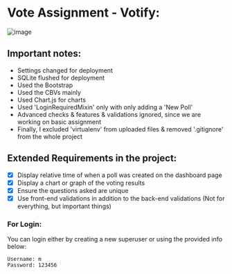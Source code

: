 # Vote Assignment - Votify:

![image](https://user-images.githubusercontent.com/31501126/142724817-7796446a-9810-4326-9c89-b902f039e560.png)
<!-- ![image](https://user-images.githubusercontent.com/31501126/142724830-a3c17865-ce6f-4a88-831e-04f3ae9d9198.png)
![image](https://user-images.githubusercontent.com/31501126/142724890-15ca4411-1c00-4e01-832e-201e51fe7f5d.png)
 -->
## Important notes:
- Settings changed for deployment
- SQLite flushed for deployment
- Used the Bootstrap
- Used the CBVs mainly
- Used Chart.js for charts
- Used 'LoginRequiredMixin' only with only adding a 'New Poll'
- Advanced checks & features & validations ignored, since we are working on basic assignment
- Finally, I excluded 'virtualenv' from uploaded files & removed '.gitignore' from the whole project


## Extended Requirements in the project:
- [x] Display relative time of when a poll was created on the dashboard page
- [x] Display a chart or graph of the voting results
- [x] Ensure the questions asked are unique
- [x] Use front-end validations in addition to the back-end validations (Not for everything, but important things)

### For Login:

You can login either by creating a new superuser or using the provided info below:

```
Username: m
Password: 123456
```
